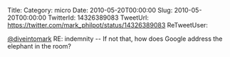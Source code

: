 Title: 
Category: micro
Date: 2010-05-20T00:00:00
Slug: 2010-05-20T00:00:00
TwitterId: 14326389083
TweetUrl: https://twitter.com/mark_philpot/status/14326389083
ReTweetUser: 

[@diveintomark](https://twitter.com/diveintomark) RE: indemnity -- If not that, how does Google address the elephant in the room?